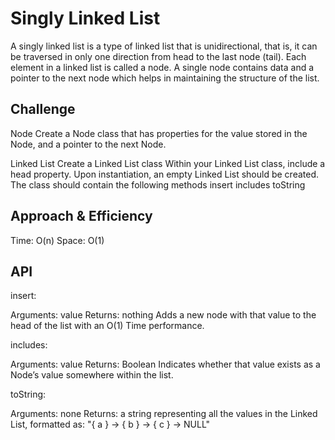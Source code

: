 # Singly Linked List

A singly linked list is a type of linked list that is unidirectional, that is, it can be traversed in only one direction from head to the last node (tail). Each element in a linked list is called a node. A single node contains data and a pointer to the next node which helps in maintaining the structure of the list.

## Challenge

Node
Create a Node class that has properties for the value stored in the Node, and a pointer to the next Node.

Linked List
Create a Linked List class
Within your Linked List class, include a head property.
Upon instantiation, an empty Linked List should be created.
The class should contain the following methods
insert
includes
toString

## Approach & Efficiency

Time: O(n)
Space: O(1)

## API

insert:

Arguments: value
Returns: nothing
Adds a new node with that value to the head of the list with an O(1) Time performance.

includes:

Arguments: value
Returns: Boolean
Indicates whether that value exists as a Node’s value somewhere within the list.

toString:

Arguments: none
Returns: a string representing all the values in the Linked List, formatted as:
"{ a } -> { b } -> { c } -> NULL"
